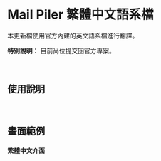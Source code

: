 # Mail Piler 繁體中文語系檔

本更新檔使用官方內建的英文語系檔進行翻譯。    
  
**特別說明：** 目前尚位提交回官方專案。

&nbsp;&nbsp;
&nbsp;&nbsp;

## 使用說明

  
&nbsp;&nbsp;
&nbsp;&nbsp;  
    
    
## 畫面範例


#### 繁體中文介面  
  
